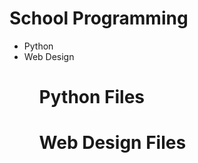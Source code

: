 <h1>School Programming</h1>
<ul>
  <li><a>Python</a></li>
  <li><a>Web Design</a></li>
<ul>

<h1>Python Files</h1>
<ul>
</ul>

<h1>Web Design Files</h1>
<ul>
</ul>
